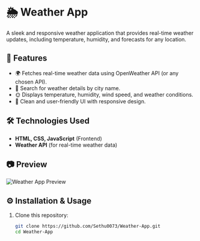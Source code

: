 # 🌦️ Weather App  

A sleek and responsive weather application that provides real-time weather updates, including temperature, humidity, and forecasts for any location.  

## 🚀 Features  
- 🌍 Fetches real-time weather data using OpenWeather API (or any chosen API).  
- 📍 Search for weather details by city name.  
- 🌞 Displays temperature, humidity, wind speed, and weather conditions.  
- 🎨 Clean and user-friendly UI with responsive design.  

## 🛠️ Technologies Used  
- **HTML, CSS, JavaScript** (Frontend)  
- **Weather API** (for real-time weather data)  

## 📷 Preview  
![Weather App Preview]("assets/overview.png")  

## ⚙️ Installation & Usage  
1. Clone this repository:  
   ```sh
   git clone https://github.com/Sethu0073/Weather-App.git
   cd Weather-App
